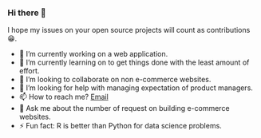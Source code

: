 ### Hi there 👋

I hope my issues on your open source projects will count as contributions 😁.

- 🔭 I’m currently working on a web application.
- 🌱 I’m currently learning on to get things done with the least amount of effort.
- 👯 I’m looking to collaborate on non e-commerce websites.
- 🤔 I’m looking for help with managing expectation of product managers.
- 📫 How to reach me? [Email](mailto:imaduddin.htm@gmail.com)
- 💬 Ask me about the number of request on building e-commerce websites.
- ⚡ Fun fact: R is better than Python for data science problems.
